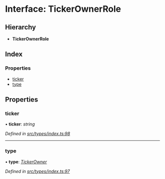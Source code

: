 # Interface: TickerOwnerRole

## Hierarchy

* **TickerOwnerRole**

## Index

### Properties

* [ticker](tickerownerrole.md#ticker)
* [type](tickerownerrole.md#type)

## Properties

###  ticker

• **ticker**: *string*

*Defined in [src/types/index.ts:98](https://github.com/PolymathNetwork/polymesh-sdk/blob/108d588b/src/types/index.ts#L98)*

___

###  type

• **type**: *[TickerOwner](../enums/roletype.md#tickerowner)*

*Defined in [src/types/index.ts:97](https://github.com/PolymathNetwork/polymesh-sdk/blob/108d588b/src/types/index.ts#L97)*
